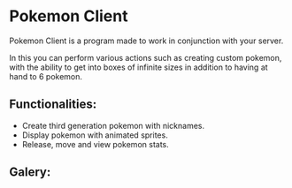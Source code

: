 # Pokemon Client
Pokemon Client is a program made to work in conjunction with your server.

In this you can perform various actions such as creating custom pokemon, with the ability to get into boxes of infinite sizes in addition to having at hand to 6 pokemon.

## Functionalities:
- Create third generation pokemon with nicknames.
- Display pokemon with animated sprites.
- Release, move and view pokemon stats.

## Galery:
